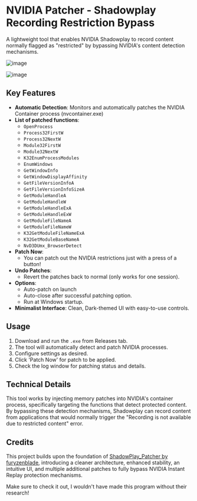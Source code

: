 # NVIDIA Patcher - Shadowplay Recording Restriction Bypass

A lightweight tool that enables NVIDIA Shadowplay to record content normally flagged as "restricted" by bypassing NVIDIA's content detection mechanisms.

![image](https://github.com/user-attachments/assets/1ab41da7-0ef1-4158-b122-857159cca709)

![image](https://github.com/user-attachments/assets/a75dae0b-321e-41c7-bc0f-f47d9f805711)

## Key Features
- **Automatic Detection**: Monitors and automatically patches the NVIDIA Container process (nvcontainer.exe)
- **List of patched functions**:
  - `OpenProcess`
  - `Process32FirstW`
  - `Process32NextW`
  - `Module32FirstW`
  - `Module32NextW`
  - `K32EnumProcessModules`
  - `EnumWindows`
  - `GetWindowInfo`
  - `GetWindowDisplayAffinity`
  - `GetFileVersionInfoA`
  - `GetFileVersionInfoSizeA`
  - `GetModuleHandleA`
  - `GetModuleHandleW`
  - `GetModuleHandleExA`
  - `GetModuleHandleExW`
  - `GetModuleFileNameA`
  - `GetModuleFileNameW`
  - `K32GetModuleFileNameExA`
  - `K32GetModuleBaseNameA`
  - `NvD3DUmx_BrowserDetect`
- **Patch Now**:
  - You can patch out the NVIDIA restrictions just with a press of a button!
- **Undo Patches**:
  - Revert the patches back to normal (only works for one session).
- **Options**:
  - Auto-patch on launch
  - Auto-close after successful patching option.
  - Run at Windows startup.
- **Minimalist Interface**: Clean, Dark-themed UI with easy-to-use controls.

## Usage
1. Download and run the `.exe` from Releases tab.
2. The tool will automatically detect and patch NVIDIA processes.
3. Configure settings as desired.
4. Click 'Patch Now' for patch to be applied.
5. Check the log window for patching status and details.

## Technical Details
This tool works by injecting memory patches into NVIDIA's container process, specifically targeting the functions that detect protected content. By bypassing these detection mechanisms, Shadowplay can record content from applications that would normally trigger the "Recording is not available due to restricted content" error.

## Credits
This project builds upon the foundation of [ShadowPlay_Patcher by furyzenblade](https://github.com/furyzenblade/ShadowPlay_Patcher), introducing a cleaner architecture, enhanced stability, an intuitive UI, and multiple additional patches to fully bypass NVIDIA Instant Replay protection mechanisms.

Make sure to check it out, I wouldn't have made this program without their research!
